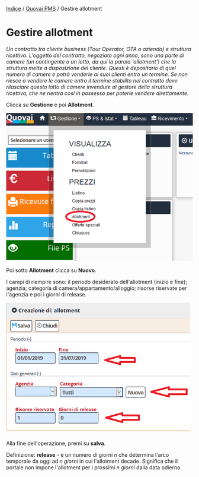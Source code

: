 [Indice](index.md) / [Quovai PMS](quovai-pms-it.md) / Gestire allotment

# Gestire allotment

*Un contratto tra cliente business (Tour Operator, OTA o azienda) e struttura ricettiva. L’oggetto del contratto, negoziato ogni anno, sono una parte di camere (un contingente o un lotto, da qui la parola ‘allotment’) che la struttura mette a disposizione del cliente. Questi è depositario di quel numero di camere e potrà venderle ai suoi clienti entro un termine. Se non riesce a vendere le camere entro il termine stabilito nel contratto deve rilasciare questo lotto di camere invendute al   gestore della struttura ricettiva, che ne rientra così in possesso per poterle vendere direttamente.*

Clicca su **Gestione** e poi **Allotment**.

![](images/allotment-001.png)  

Poi sotto **Allotment** clicca su **Nuovo**. 

I campi di riempire sono: il periodo desiderato dell'allotment (inizio e fine); agenzia; categoria di camera/appartamento/alloggio; risorse riservate per l'agenzia e poi i giorni di release.

![](images/allotment-002.png)  

Alla fine dell'operazione, premi su **salva**.

Definizione: **release** - è un numero di giorni _n_ che determina l'arco temporale da oggi ad _n giorni_ in cui l'allotment decade. Significa che il portale non impone l'allotment per i prossimi _n giorni_ dalla data odierna.  